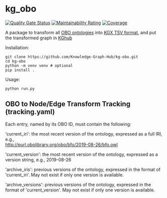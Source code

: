 # kg_obo

[![Quality Gate Status](https://sonarcloud.io/api/project_badges/measure?project=Knowledge-Graph-Hub_kg-obo&metric=alert_status)](https://sonarcloud.io/dashboard?id=Knowledge-Graph-Hub_kg-obo)
[![Maintainability Rating](https://sonarcloud.io/api/project_badges/measure?project=Knowledge-Graph-Hub_kg-obo&metric=sqale_rating)](https://sonarcloud.io/dashboard?id=Knowledge-Graph-Hub_kg-obo)
[![Coverage](https://sonarcloud.io/api/project_badges/measure?project=Knowledge-Graph-Hub_kg-obo&metric=coverage)](https://sonarcloud.io/dashboard?id=Knowledge-Graph-Hub_kg-obo)

A package to transform all [OBO ontologies](http://obofoundry.org/) into [KGX TSV format](https://github.com/biolink/kgx/blob/master/specification/kgx-format.md), and put the transformed graph in [KGhub](http://kg-hub.berkeleybop.io/index.html)

Installation:
```
git clone https://github.com/Knowledge-Graph-Hub/kg-obo.git
cd kg-obo
python -m venv venv # optional
pip install .
```

Usage:
```
python run.py
```

## OBO to Node/Edge Transform Tracking (tracking.yaml)
Each entry, named by its OBO ID, must contain the following:
 
'current_iri': the most recent version of the ontology, expressed as a full IRI, e.g.,          
          http://purl.obolibrary.org/obo/bfo/2019-08-26/bfo.owl
 
'current_version': the most recent version of the ontology, expressed as a version string, e.g.,
          2019-08-26
 
'archive_iris': previous versions of the ontology, expressed in the format of 'current_iri'.
          May not exist if only one version is available.
 
'archive_versions': previous versions of the ontology, expressed in the format of 'current_version'.
          May not exist if only one version is available.